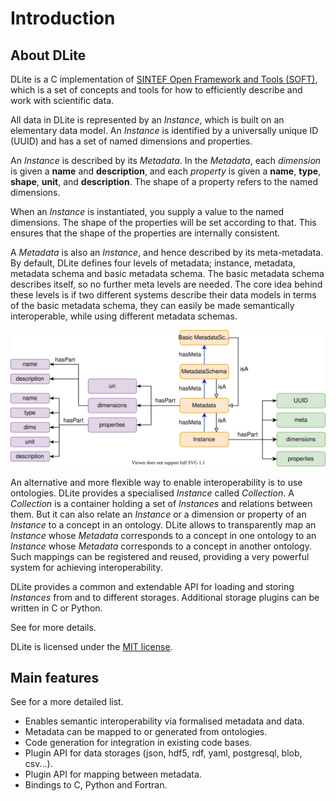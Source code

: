 # Introduction

## About DLite

DLite is a C implementation of [SINTEF Open Framework and Tools (SOFT)][SOFT], which is a set of concepts and tools for how to efficiently describe and work with scientific data.

All data in DLite is represented by an _Instance_, which is built on an elementary data model.
An _Instance_ is identified by a universally unique ID (UUID) and has a set of named dimensions and properties.

An _Instance_ is described by its _Metadata_.
In the _Metadata_, each _dimension_ is given a **name** and **description**, and each _property_ is given a **name**, **type**, **shape**, **unit**, and **description**.
The shape of a property refers to the named dimensions.

When an _Instance_ is instantiated, you supply a value to the named dimensions.
The shape of the properties will be set according to that.
This ensures that the shape of the properties are internally consistent.

A _Metadata_ is also an _Instance_, and hence described by its meta-metadata.
By default, DLite defines four levels of metadata; instance, metadata, metadata schema and basic metadata schema.
The basic metadata schema describes itself, so no further meta levels are needed.
The core idea behind these levels is if two different systems describe their data models in terms of the basic metadata schema, they can easily be made semantically interoperable, while using different metadata schemas.

![The datamodel of DLite.](../_static/datamodel.svg)

An alternative and more flexible way to enable interoperability is to use ontologies.
DLite provides a specialised _Instance_ called _Collection_.
A _Collection_ is a container holding a set of _Instances_ and relations between them.
But it can also relate an _Instance_ or a dimension or property of an _Instance_ to a concept in an ontology.
DLite allows to transparently map an _Instance_ whose _Metadata_ corresponds to a concept in one ontology to an _Instance_ whose _Metadata_ corresponds to a concept in another ontology.
Such mappings can be registered and reused, providing a very powerful system for achieving interoperability.

DLite provides a common and extendable API for loading and storing _Instances_ from and to different storages.
Additional storage plugins can be written in C or Python.

See [](../user_guide/concepts.md) for more details.

DLite is licensed under the [MIT license](../license.md).

## Main features

See [](features.md) for a more detailed list.

- Enables semantic interoperability via formalised metadata and data.
- Metadata can be mapped to or generated from ontologies.
- Code generation for integration in existing code bases.
- Plugin API for data storages (json, hdf5, rdf, yaml, postgresql, blob, csv...).
- Plugin API for mapping between metadata.
- Bindings to C, Python and Fortran.

[SOFT]: https://www.sintef.no/en/publications/publication/1553408/

